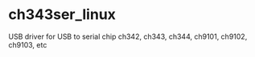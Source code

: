 # ch343ser_linux
USB driver for USB to serial chip ch342, ch343, ch344, ch9101, ch9102, ch9103, etc
